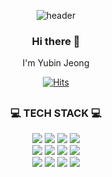 <div align="center">

![header](https://capsule-render.vercel.app/api?type=cylinder&height=140&color=gradient&customColorList=15&text=YUBIN%20JEONG&section=header&desc=Welcome%20to%20Yubin's%20GitHub%20🙌🏻&fontAlignY=45&descAlignY=80&reversal=false&textBg=false&fontSize=65&animation=fadeIn)

### Hi there 👋
I'm Yubin Jeong <br>

[![Hits](https://hits.seeyoufarm.com/api/count/incr/badge.svg?url=https%3A%2F%2Fgithub.com%2Fjungyoubin%2Fhit-counter&count_bg=%23FF9D9D&title_bg=%23868383&icon=github.svg&icon_color=%23E7E7E7&title=hits&edge_flat=false)](https://hits.seeyoufarm.com)

##
<h3 align=center>💻 TECH STACK 💻</h3>

<div align=center>
  <img src="https://img.shields.io/badge/Python-3776AB?style=flat-square&logo=python&logoColor=white"></a>
  <img src="https://img.shields.io/badge/PyTorch-EE4C2C?style=flat-square&logo=pytorch&logoColor=white"/></a>
  <img src="https://img.shields.io/badge/TensorFlow-FF6F00?style=flat-square&logo=tensorflow&logoColor=black"/></a>
  <img src="https://img.shields.io/badge/Keras-D00000?style=flat-square&logo=keras&logoColor=white"/></a><br>
  <img src="https://img.shields.io/badge/Java-007396?style=flat-square&logo=java&logoColor=white"></a>
  <img src="https://img.shields.io/badge/C-A8B9CC?style=flat-square&logo=c&logoColor=white"></a>
  <img src="https://img.shields.io/badge/C++-00599C?style=flat-square&logo=cplusplus&logoColor=white"></a>
  <img src="https://img.shields.io/badge/C Sharp-239120?style=flat-square&logo=csharp&logoColor=white"></a><br>
  <img src="https://img.shields.io/badge/JavaScript-F7DF1E?style=flat-square&logo=javascript&logoColor=white"></a>
  <img src="https://img.shields.io/badge/CSS3-1572B6?style=flat-square&logo=css3&logoColor=white"></a>
  <img src="https://img.shields.io/badge/Unity-000000?style=flat-square&logo=unity&logoColor=white"></a>
  <img src="https://img.shields.io/badge/Unreal Engine-0E1128?style=flat-square&logo=unrealengine&logoColor=white"></a>
<div>

  

